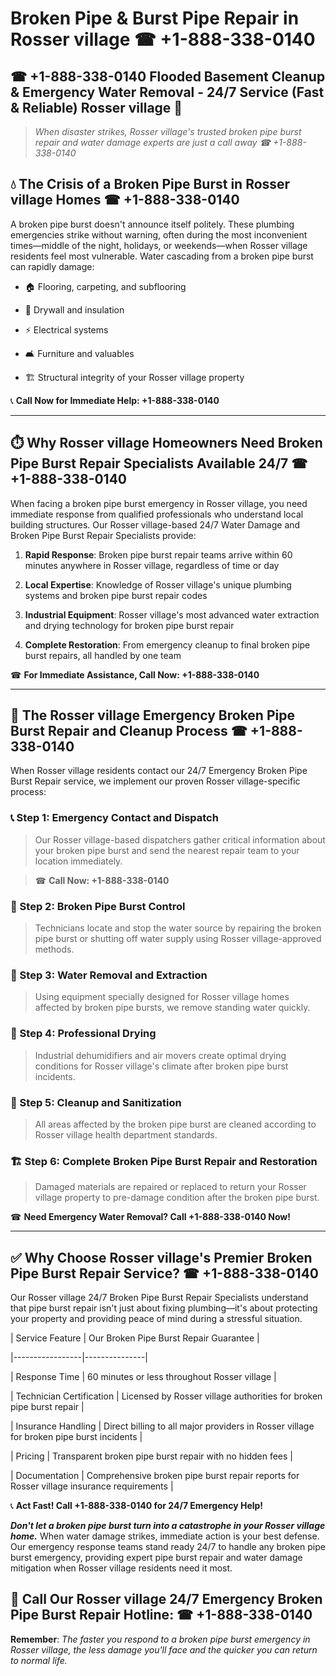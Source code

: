 # Broken Pipe & Burst Pipe Repair in Rosser village ☎ +1-888-338-0140  
## ☎ +1-888-338-0140 Flooded Basement Cleanup & Emergency Water Removal - 24/7 Service (Fast & Reliable) Rosser village 🚨  

> *When disaster strikes, Rosser village's trusted broken pipe burst repair and water damage experts are just a call away ☎ +1-888-338-0140*  

## 💧 The Crisis of a Broken Pipe Burst in Rosser village Homes ☎ +1-888-338-0140  

A broken pipe burst doesn't announce itself politely. These plumbing emergencies strike without warning, often during the most inconvenient times—middle of the night, holidays, or weekends—when Rosser village residents feel most vulnerable. Water cascading from a broken pipe burst can rapidly damage:  

* 🏠 Flooring, carpeting, and subflooring  
* 🧱 Drywall and insulation  
* ⚡ Electrical systems  
* 🛋️ Furniture and valuables  
* 🏗️ Structural integrity of your Rosser village property  

📞 **Call Now for Immediate Help: +1-888-338-0140**  

---  

## ⏱️ Why Rosser village Homeowners Need Broken Pipe Burst Repair Specialists Available 24/7 ☎ +1-888-338-0140  

When facing a broken pipe burst emergency in Rosser village, you need immediate response from qualified professionals who understand local building structures. Our Rosser village-based 24/7 Water Damage and Broken Pipe Burst Repair Specialists provide:  

1. **Rapid Response**: Broken pipe burst repair teams arrive within 60 minutes anywhere in Rosser village, regardless of time or day  
2. **Local Expertise**: Knowledge of Rosser village's unique plumbing systems and broken pipe burst repair codes  
3. **Industrial Equipment**: Rosser village's most advanced water extraction and drying technology for broken pipe burst repair  
4. **Complete Restoration**: From emergency cleanup to final broken pipe burst repairs, all handled by one team  

☎ **For Immediate Assistance, Call Now: +1-888-338-0140**  

---  

## 🔧 The Rosser village Emergency Broken Pipe Burst Repair and Cleanup Process ☎ +1-888-338-0140  

When Rosser village residents contact our 24/7 Emergency Broken Pipe Burst Repair service, we implement our proven Rosser village-specific process:  

### 📞 Step 1: Emergency Contact and Dispatch  
> Our Rosser village-based dispatchers gather critical information about your broken pipe burst and send the nearest repair team to your location immediately.  
> ☎ **Call Now: +1-888-338-0140**  

### 🚿 Step 2: Broken Pipe Burst Control  
> Technicians locate and stop the water source by repairing the broken pipe burst or shutting off water supply using Rosser village-approved methods.  

### 🌊 Step 3: Water Removal and Extraction  
> Using equipment specially designed for Rosser village homes affected by broken pipe bursts, we remove standing water quickly.  

### 💨 Step 4: Professional Drying  
> Industrial dehumidifiers and air movers create optimal drying conditions for Rosser village's climate after broken pipe burst incidents.  

### 🧼 Step 5: Cleanup and Sanitization  
> All areas affected by the broken pipe burst are cleaned according to Rosser village health department standards.  

### 🏗️ Step 6: Complete Broken Pipe Burst Repair and Restoration  
> Damaged materials are repaired or replaced to return your Rosser village property to pre-damage condition after the broken pipe burst.  

☎ **Need Emergency Water Removal? Call +1-888-338-0140 Now!**  

---  

## ✅ Why Choose Rosser village's Premier Broken Pipe Burst Repair Service? ☎ +1-888-338-0140  

Our Rosser village 24/7 Broken Pipe Burst Repair Specialists understand that pipe burst repair isn't just about fixing plumbing—it's about protecting your property and providing peace of mind during a stressful situation.  

| Service Feature | Our Broken Pipe Burst Repair Guarantee |  
|-----------------|---------------|  
| Response Time | 60 minutes or less throughout Rosser village |  
| Technician Certification | Licensed by Rosser village authorities for broken pipe burst repair |  
| Insurance Handling | Direct billing to all major providers in Rosser village for broken pipe burst incidents |  
| Pricing | Transparent broken pipe burst repair with no hidden fees |  
| Documentation | Comprehensive broken pipe burst repair reports for Rosser village insurance requirements |  

📞 **Act Fast! Call +1-888-338-0140 for 24/7 Emergency Help!**  

***Don't let a broken pipe burst turn into a catastrophe in your Rosser village home.*** When water damage strikes, immediate action is your best defense. Our emergency response teams stand ready 24/7 to handle any broken pipe burst emergency, providing expert pipe burst repair and water damage mitigation when Rosser village residents need it most.  

## 📱 Call Our Rosser village 24/7 Emergency Broken Pipe Burst Repair Hotline: ☎ +1-888-338-0140  

**Remember**: *The faster you respond to a broken pipe burst emergency in Rosser village, the less damage you'll face and the quicker you can return to normal life.*